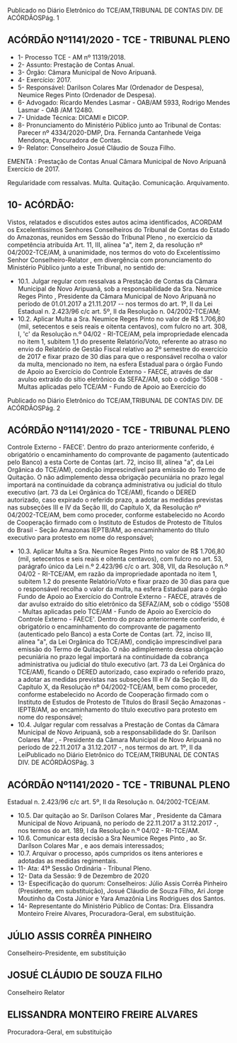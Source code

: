 Publicado  no  Diário  Eletrônico do TCE/AM,TRIBUNAL DE CONTAS DIV. DE ACÓRDÃOSPág. 1

## ACÓRDÃO Nº1141/2020 - TCE - TRIBUNAL PLENO

- 1- Processo TCE - AM nº 11319/2018.
- 2- Assunto: Prestação de Contas Anual.
- 3- Órgão: Câmara Municipal de Novo Aripuanâ.
- 4- Exercício: 2017.
- 5- Responsável: Darilson  Colares Mar (Ordenador de Despesa), Neumice Reges Pinto (Ordenador de Despesa).
- 6- Advogado: Ricardo Mendes Lasmar - OAB/AM 5933, Rodrigo Mendes Lasmar - OAB /AM 12480.
- 7- Unidade Técnica: DICAMI e DICOP.
- 8- Pronunciamento  do  Ministério  Público  junto  ao  Tribunal  de  Contas: Parecer  nº 4334/2020-DMP,  Dra. Fernanda Cantanhede  Veiga Mendonça,  Procuradora de Contas.
- 9- Relator: Conselheiro Josué Cláudio de Souza Filho.

EMENTA : Prestação de Contas Anual Câmara Municipal de Novo Aripuanâ Exercício de 2017.

Regularidade com ressalvas. Multa. Quitação. Comunicação. Arquivamento.

## 10-  ACÓRDÃO:

Vistos, relatados e discutidos estes autos acima identificados, ACORDAM os Excelentíssimos Senhores Conselheiros do Tribunal de Contas do Estado do Amazonas, reunidos em Sessão do Tribunal Pleno , no exercício da competência atribuída Art. 11, III, alínea "a", item 2, da resolução nº 04/2002-TCE/AM, à unanimidade, nos termos do voto do Excelentíssimo Senhor Conselheiro-Relator , em divergência com pronunciamento do Ministério Público junto a este Tribunal, no sentido de:

- 10.1. Julgar  regular  com  ressalvas a  Prestação  de  Contas  da  Câmara Municipal  de  Novo  Aripuanã,  sob  a  responsabilidade da Sra.  Neumice Reges  Pinto , Presidente  da  Câmara  Municipal  de  Novo  Aripuanã  no período de 01.01.2017 a 21.11.2017 -- nos termos do art. 1º, II da Lei Estadual n. 2.423/96 c/c art. 5º, II da Resolução n. 04/2002-TCE/AM;
- 10.2. Aplicar  Multa a Sra.  Neumice  Reges  Pinto no  valor  de R$  1.706,80 (mil, setecentos e seis reais e oitenta centavos), com fulcro no art. 308, I, 'c' da Resolução n.º 04/02 - RI-TCE/AM, pela impropriedade elencada no item 1, subitem 1,1 do presente Relatório/Voto, referente ao atraso no envio do Relatório de Gestão Fiscal relativo ao 2º semestre do exercício de 2017 e fixar prazo de 30 dias para que o responsável recolha o valor da multa, mencionado no item, na esfera Estadual para o órgão Fundo de  Apoio  ao  Exercício  do  Controle  Externo  -  FAECE,  através  de dar avulso extraído do sítio eletrônico da SEFAZ/AM, sob o código '5508 -  Multas  aplicadas  pelo  TCE/AM  -  Fundo  de  Apoio  ao  Exercício  do

Publicado  no  Diário  Eletrônico do TCE/AM,TRIBUNAL DE CONTAS DIV. DE ACÓRDÃOSPág. 2

## ACÓRDÃO Nº1141/2020 - TCE - TRIBUNAL PLENO

Controle Externo - FAECE'. Dentro do prazo anteriormente conferido, é obrigatório o encaminhamento do comprovante de pagamento (autenticado  pelo  Banco)  a  esta  Corte  de  Contas  (art.  72,  inciso  III, alínea  "a",  da  Lei  Orgânica  do  TCE/AM),  condição  imprescindível  para emissão do Termo de Quitação. O não adimplemento dessa obrigação pecuniária no prazo legal importará na continuidade da cobrança administrativa ou judicial do título executivo (art. 73 da Lei Orgânica do TCE/AM), ficando o DERED autorizado, caso expirado o referido prazo, a adotar as medidas previstas nas subseções III e IV da Seção III, do Capítulo  X,  da  Resolução  nº  04/2002-TCE/AM,  bem  como  proceder, conforme estabelecido no Acordo de Cooperação firmado com o Instituto de  Estudos  de  Protesto  de  Títulos  do  Brasil  -  Seção  Amazonas  IEPTB/AM,  ao  encaminhamento  do  título  executivo  para  protesto  em nome do responsável;

- 10.3. Aplicar Multa a Sra. Neumice Reges Pinto no valor de R$ 1.706,80 (mil, setecentos e seis reais e oitenta centavos), com fulcro no art.  53,  parágrafo  único  da  Lei  n.º  2.423/96  c/c  o  art.  308,  VII,  da Resolução n.º 04/02 - RI-TCE/AM, em razão da impropriedade apontada no item 1, subitem 1.2 do presente Relatório/Voto e fixar prazo de 30 dias para que o responsável recolha o valor da multa, na esfera Estadual para o órgão Fundo de Apoio ao Exercício do Controle Externo - FAECE, através de dar avulso extraído do sítio eletrônico da SEFAZ/AM, sob o código  '5508  -  Multas  aplicadas  pelo  TCE/AM  -  Fundo  de  Apoio  ao Exercício do Controle Externo - FAECE'. Dentro do prazo anteriormente conferido, é obrigatório o encaminhamento do comprovante de pagamento  (autenticado  pelo  Banco)  a  esta  Corte  de  Contas  (art.  72, inciso III, alínea "a", da Lei Orgânica do TCE/AM), condição imprescindível para emissão do Termo de Quitação. O não adimplemento dessa obrigação  pecuniária  no  prazo  legal  importará  na continuidade  da  cobrança  administrativa  ou  judicial  do  título  executivo (art. 73 da Lei Orgânica do TCE/AM), ficando o DERED autorizado, caso expirado o referido prazo, a adotar as medidas previstas nas subseções III  e  IV  da  Seção III, do Capítulo X, da Resolução nº 04/2002-TCE/AM, bem como proceder, conforme estabelecido no Acordo de Cooperação firmado  com  o  Instituto  de  Estudos  de  Protesto  de  Títulos  do  Brasil  Seção Amazonas - IEPTB/AM, ao encaminhamento do título executivo para protesto em nome do responsável;
- 10.4. Julgar  regular  com  ressalvas a  Prestação  de  Contas  da  Câmara Municipal  de  Novo  Aripuanã,  sob  a  responsabilidade  do Sr.  Darilson Colares Mar ,  -  Presidente da Câmara Municipal de Novo Aripuanã no período de 22.11.2017 a 31.12.2017 -, nos termos do art. 1º, II da LeiPublicado  no  Diário  Eletrônico do TCE/AM,TRIBUNAL DE CONTAS DIV. DE ACÓRDÃOSPág. 3

## ACÓRDÃO Nº1141/2020 - TCE - TRIBUNAL PLENO

Estadual n. 2.423/96 c/c art. 5º, II da Resolução n. 04/2002-TCE/AM.

- 10.5. Dar  quitação ao Sr.  Darilson  Colares  Mar , Presidente  da  Câmara Municipal de Novo Aripuanã, no período de 22.11.2017 a 31.12.2017 -, nos termos do art. 189, I da Resolução n.º 04/02 - RI-TCE/AM.
- 10.6. Comunicar esta decisão a Sra Neumice Reges Pinto , ao Sr. Darílson Colares Mar , e aos demais interessados;
- 10.7. Arquivar o processo, após cumpridos os itens anteriores e adotadas as medidas regimentais.
- 11-  Ata: 41ª Sessão Ordinária - Tribunal Pleno.
- 12-  Data da Sessão: 9 de Dezembro de 2020
- 13-  Especificação  do  quorum: Conselheiros: Júlio  Assis  Corrêa  Pinheiro  (Presidente, em substituição), Josué Cláudio de Souza Filho, Ari Jorge Moutinho da Costa Júnior e Yara Amazônia Lins Rodrigues dos Santos.
- 14-  Representante do Ministério Público de Contas: Dra. Elissandra Monteiro Freire Alvares, Procuradora-Geral, em substituição.

## JÚLIO ASSIS CORRÊA PINHEIRO

Conselheiro-Presidente, em substituição

## JOSUÉ CLÁUDIO DE SOUZA FILHO

Conselheiro Relator

## ELISSANDRA MONTEIRO FREIRE ALVARES

Procuradora-Geral, em substituição